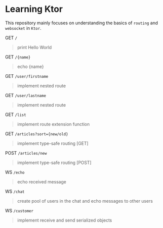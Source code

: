 # Learning Ktor

This repository mainly focuses on understanding the basics of `routing` and `websocket` in `Ktor`.

GET `/` 
> print Hello World

GET `/{name}` 
> echo {name}

GET `/user/firstname` 
> implement nested route

GET `/user/lastname`
> implement nested route

GET `/list` 
> implement route extension function

GET `/articles?sort={new/old}`
> implement type-safe routing [GET]

POST `/articles/new`
> implement type-safe routing [POST]


WS `/echo`
> echo received message

WS `/chat`
> create pool of users in the chat and echo messages to other users

WS `/customer`
> implement receive and send serialized objects

